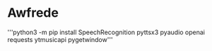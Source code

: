 # Awfrede


'''python3 -m pip install SpeechRecognition pyttsx3 pyaudio openai requests ytmusicapi pygetwindow'''
